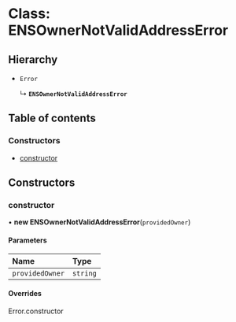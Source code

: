 # Class: ENSOwnerNotValidAddressError

## Hierarchy

- `Error`

  ↳ **`ENSOwnerNotValidAddressError`**

## Table of contents

### Constructors

- [constructor](ENSOwnerNotValidAddressError.md#constructor)

## Constructors

### constructor

• **new ENSOwnerNotValidAddressError**(`providedOwner`)

#### Parameters

| Name | Type |
| :------ | :------ |
| `providedOwner` | `string` |

#### Overrides

Error.constructor
